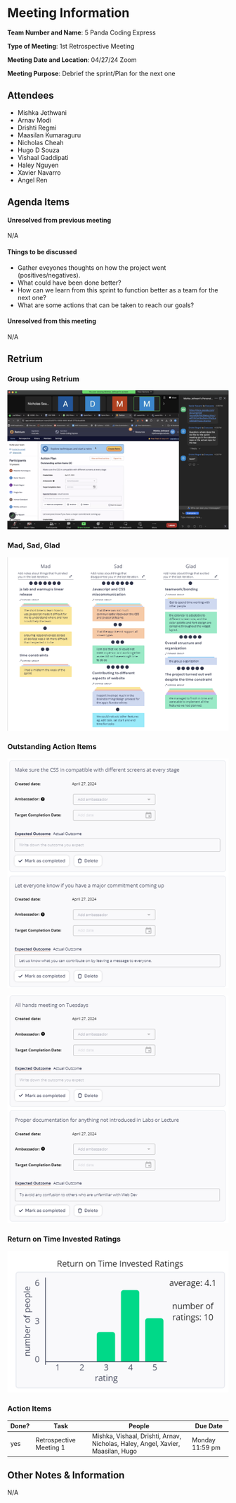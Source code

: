 # Meeting Information
**Team Number and Name**: 5 Panda Coding Express

**Type of Meeting**: 1st Retrospective Meeting

 **Meeting Date and Location**: 04/27/24 Zoom

**Meeting Purpose**: Debrief the sprint/Plan for the next one

## Attendees
+ Mishka Jethwani
+ Arnav Modi
+ Drishti Regmi
+ Maasilan Kumaraguru
+ Nicholas Cheah
+ Hugo D Souza
+ Vishaal Gaddipati
+ Haley Nguyen
+ Xavier Navarro
+ Angel Ren

## Agenda Items
#### Unresolved from previous meeting
N/A

#### Things to be discussed
+ Gather eveyones thoughts on how the project went (positives/negatives).
+ What could have been done better?
+ How can we learn from this sprint to function better as a team for the next one?
+ What are some actions that can be taken to reach our goals?

#### Unresolved from this meeting
N/A

## Retrium

### Group using Retrium

![Group on zoom call](042724-retrospective-group.png)

### Mad, Sad, Glad

![Mad, Sad, Glad Results](042724-mad-sad-glad.png)

### Outstanding Action Items

![Outstanding Action Items pt.1](042724-action-one.png)

![Outstanding Action Items pt.2](042724-action-two.png)

### Return on Time Invested Ratings

![Return on Time Invested Ratings](042724-return-on-time.png)

### Action Items

| Done? | Task                                    | People                                  | Due Date         |
|-------|-----------------------------------------|-----------------------------------------|------------------|
| yes   | Retrospective Meeting 1      | Mishka, Vishaal, Drishti, Arnav, Nicholas, Haley, Angel, Xavier, Maasilan, Hugo| Monday 11:59 pm |

## Other Notes & Information
N/A
